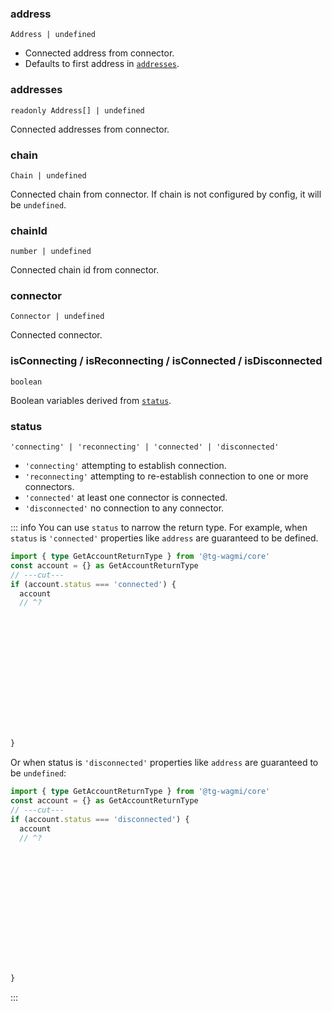 <!--
<script setup>
const TVariables = 'TVariables'
</script>
-->

### address

`Address | undefined`

- Connected address from connector.
- Defaults to first address in [`addresses`](#addresses).

### addresses

`readonly Address[] | undefined`

Connected addresses from connector.

### chain

`Chain | undefined`

Connected chain from connector. If chain is not configured by config, it will be `undefined`.

### chainId

`number | undefined`

Connected chain id from connector.

### connector

`Connector | undefined`

Connected connector.

### isConnecting / isReconnecting / isConnected / isDisconnected

`boolean`

Boolean variables derived from [`status`](#status).

### status

`'connecting' | 'reconnecting' | 'connected' | 'disconnected'`

- `'connecting'` attempting to establish connection.
- `'reconnecting'` attempting to re-establish connection to one or more connectors.
- `'connected'` at least one connector is connected.
- `'disconnected'` no connection to any connector.

::: info You can use `status` to narrow the return type. 
For example, when `status` is `'connected'` properties like `address` are guaranteed to be defined.

```ts twoslash
import { type GetAccountReturnType } from '@tg-wagmi/core'
const account = {} as GetAccountReturnType
// ---cut---
if (account.status === 'connected') {
  account
  // ^?















}
```

Or when status is `'disconnected'` properties like `address` are guaranteed to be `undefined`:

```ts twoslash
import { type GetAccountReturnType } from '@tg-wagmi/core'
const account = {} as GetAccountReturnType
// ---cut---
if (account.status === 'disconnected') {
  account
  // ^?















}
```
:::
